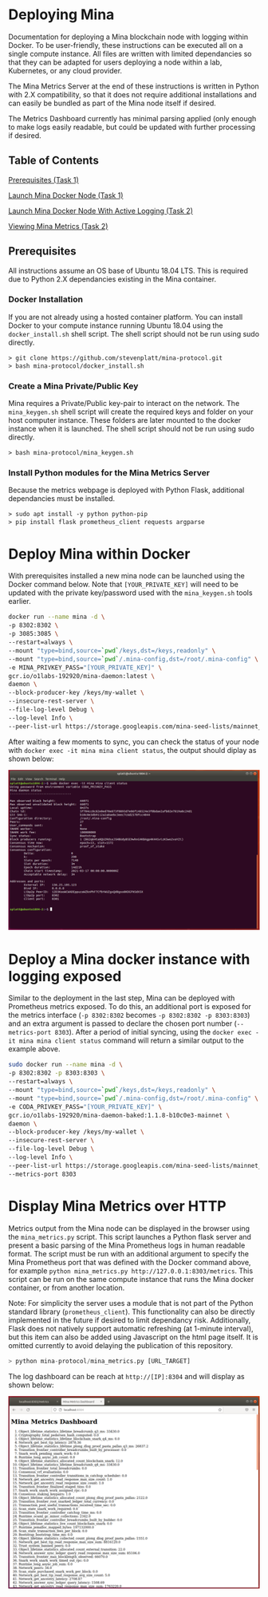 # Deploying Mina
Documentation for deploying a Mina blockchain node with logging within Docker. To be user-friendly, these instructions can be executed all on a single compute instance. All files are written with limited dependancies so that they can be adapted for users deploying a node within a lab, Kubernetes, or any cloud provider. 

The Mina Metrics Server at the end of these instructions is written in Python with 2.X compatibility, so that it does not require additional installations and can easily be bundled as part of the Mina node itself if desired. 

The Metrics Dashboard currently has minimal parsing applied (only enough to make logs easily readable, but could be updated with further processing if desired. 

## Table of Contents
[Prerequisites (Task 1)](#pre-req)

[Launch Mina Docker Node (Task 1)](#no-logging)  

[Launch Mina Docker Node With Active Logging (Task 2)](#logging)

[Viewing Mina Metrics (Task 2)](#metrics)

<a name="pre-req"/>

## Prerequisites
All instructions assume an OS base of Ubuntu 18.04 LTS. This is required due to Python 2.X dependancies existing in the Mina container. 

### Docker Installation
If you are not already using a hosted container platform. You can install Docker to your compute instance running Ubuntu 18.04 using the ```docker_install.sh``` shell script. The shell script should not be run using sudo directly. 

```
> git clone https://github.com/stevenplatt/mina-protocol.git
> bash mina-protocol/docker_install.sh
```

### Create a Mina Private/Public Key

Mina requires a Private/Public key-pair to interact on the network. The ```mina_keygen.sh``` shell script will create the required keys and folder on your host computer instance. These folders are later mounted to the docker instance when it is launched. The shell script should not be run using sudo directly.

```
> bash mina-protocol/mina_keygen.sh
```

### Install Python modules for the Mina Metrics Server

Because the metrics webpage is deployed with Python Flask, additional dependancies must be installed. 

```
> sudo apt install -y python python-pip
> pip install flask prometheus_client requests argparse
```

<a name="no-logging"/>

# Deploy Mina within Docker

With prerequisites installed a new mina node can be launched using the Docker command below. Note that ```[YOUR_PRIVATE_KEY]``` will need to be updated with the private key/password used with the ```mina_keygen.sh``` tools earlier. 


```bash
docker run --name mina -d \
-p 8302:8302 \
-p 3085:3085 \
--restart=always \
--mount "type=bind,source=`pwd`/keys,dst=/keys,readonly" \
--mount "type=bind,source=`pwd`/.mina-config,dst=/root/.mina-config" \
-e MINA_PRIVKEY_PASS="[YOUR_PRIVATE_KEY]" \
gcr.io/o1labs-192920/mina-daemon:latest \
daemon \
--block-producer-key /keys/my-wallet \
--insecure-rest-server \
--file-log-level Debug \
--log-level Info \
--peer-list-url https://storage.googleapis.com/mina-seed-lists/mainnet_seeds.txt \
```

After waiting a few moments to sync, you can check the status of your node with ```docker exec -it mina mina client status```, the output should diplay as shown below: 

![Metric Dash](https://github.com/stevenplatt/mina-protocol/blob/main/img/mina_status_with_logging.png?raw=true)

<a name="logging"/>

# Deploy a Mina docker instance with logging exposed

Similar to the deployment in the last step, Mina can be deployed with Prometheus metrics exposed. To do this, an additional port is exposed for the metrics interface (```-p 8302:8302``` becomes ```-p 8302:8302 -p 8303:8303```) and an extra argument is passed to declare the chosen port number (```--metrics-port 8303```). After a period of initial syncing, using the ```docker exec -it mina mina client status``` command will return a similar output to the example above.


```bash
sudo docker run --name mina -d \
-p 8302:8302 -p 8303:8303 \
--restart=always \
--mount "type=bind,source=`pwd`/keys,dst=/keys,readonly" \
--mount "type=bind,source=`pwd`/.mina-config,dst=/root/.mina-config" \
-e CODA_PRIVKEY_PASS="[YOUR_PRIVATE_KEY]" \
gcr.io/o1labs-192920/mina-daemon-baked:1.1.8-b10c0e3-mainnet \
daemon \
--block-producer-key /keys/my-wallet \
--insecure-rest-server \
--file-log-level Debug \
--log-level Info \
--peer-list-url https://storage.googleapis.com/mina-seed-lists/mainnet_seeds.txt \
--metrics-port 8303
```

<a name="metrics"/>

# Display Mina Metrics over HTTP

Metrics output from the Mina node can be displayed in the browser using the ```mina_metrics.py``` script. This script launches a Python flask server and present a basic parsing of the Mina Prometheus logs in human readable format. The script must be run with an additional argument to specify the Mina Prometheus port that was defined with the Docker command above, for example ```python mina_metrics.py http://127.0.0.1:8303/metrics```. This script can be run on the same compute instance that runs the Mina docker container, or from another location. 

Note: For simplicity the server uses a module that is not part of the Python standard library (```prometheus_client```). This functionality can also be directly implemented in the future if desired to limit dependancy risk. Additionally, Flask does not natively support automatic refreshing (at 1-minute interval), but this item can also be added using Javascript on the html page itself. It is omitted currently to avoid delaying the publication of this repository.

```python
> python mina-protocol/mina_metrics.py [URL_TARGET]
```

The log dashboard can be reach at ```http://[IP]:8304``` and will display as shown below: 

![Metric Dash](https://github.com/stevenplatt/mina-protocol/blob/main/img/mina_metrics_dash.png?raw=true)

